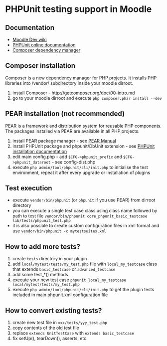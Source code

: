 PHPUnit testing support in Moodle
==================================


Documentation
-------------
* [Moodle Dev wiki](http://docs.moodle.org/dev/PHPUnit)
* [PHPUnit online documentation](http://www.phpunit.de/manual/current/en/)
* [Composer dependency manager](http://getcomposer.org/)


Composer installation
---------------------
Composer is a new dependency manager for PHP projects.
It installs PHP libraries into /vendor/ subdirectory inside your moodle dirroot.

1. install Composer - http://getcomposer.org/doc/00-intro.md
2. go to your moodle dirroot and execute `php composer.phar install --dev`


PEAR installation (not recommended)
-----------------------------------
PEAR is a framework and distribution system for reusable PHP components.
The packages installed via PEAR are available in all PHP projects.

1. install PEAR package manager - see [PEAR Manual](http://pear.php.net/manual/en/installation.php)
2. install PHPUnit package and phpunit/DbUnit extension - see [PHPUnit installation documentation](http://www.phpunit.de/manual/current/en/installation.html)
3. edit main config.php - add `$CFG->phpunit_prefix` and `$CFG->phpunit_dataroot` - see config-dist.php
4. execute `php admin/tool/phpunit/cli/init.php` to initialise the test environment, repeat it after every upgrade or installation of plugins


Test execution
--------------
* execute `vendor/bin/phpunit` (or `phpunit` if you use PEAR) from dirroot directory
* you can execute a single test case class using class name followed by path to test file `vendor/bin/phpunit core_phpunit_basic_testcase lib/tests/phpunit_test.php`
* it is also possible to create custom configuration files in xml format and use `vendor/bin/phpunit -c mytestsuites.xml`


How to add more tests?
----------------------
1. create `tests` directory in your plugin
2. add `local/mytest/tests/my_test.php` file with `local_my_testcase` class that extends `basic_testcase` or `advanced_testcase`
3. add some test_*() methods
4. execute your new test case `phpunit local_my_testcase local/mytest/tests/my_test.php`
5. execute `php admin/tool/phpunit/cli/init.php` to get the plugin tests included in main phpunit.xml configuration file


How to convert existing tests?
------------------------------
1. create new test file in `xxx/tests/yyy_test.php`
2. copy contents of the old test file
3. replace `extends UnitTestCase` with `extends basic_testcase`
4. fix setUp(), tearDown(), asserts, etc.

